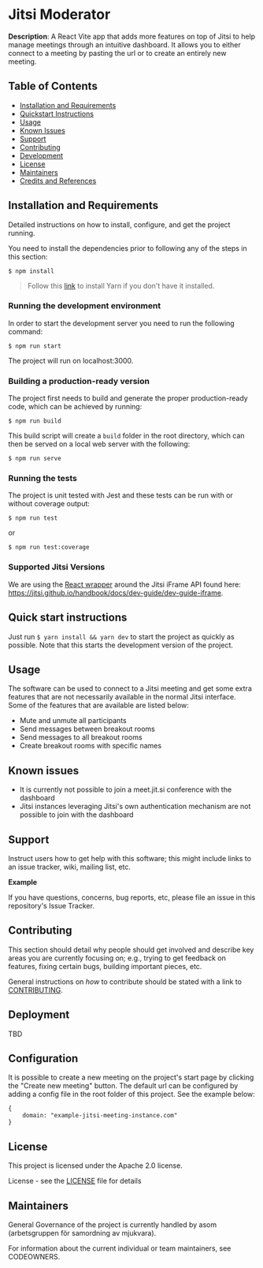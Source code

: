 # Jitsi Moderator

**Description**:
A React Vite app that adds more features on top of Jitsi to help manage meetings through an intuitive dashboard. It allows you to either connect to a meeting by pasting the url or to create an entirely new meeting.

## Table of Contents

-   [Installation and Requirements](#installation-and-requirements)
-   [Quickstart Instructions](#quick-start-instructions)
-   [Usage](#usage)
-   [Known Issues](#known-issues)
-   [Support](#support)
-   [Contributing](#contributing)
-   [Development](#development)
-   [License](#license)
-   [Maintainers](#maintainers)
-   [Credits and References](#credits-and-references)

## Installation and Requirements

Detailed instructions on how to install, configure, and get the project running.

You need to install the dependencies prior to following any of the steps in this section:

`$ npm install`

> Follow this [link](https://classic.yarnpkg.com/lang/en/docs/install/#mac-stable) to install Yarn if you don't have it installed.

### Running the development environment

In order to start the development server you need to run the following command:

`$ npm run start`

The project will run on localhost:3000.

### Building a production-ready version

The project first needs to build and generate the proper production-ready code, which can be achieved by running:

`$ npm run build`

This build script will create a `build` folder in the root directory, which can then be served on a local web server with the following:

`$ npm run serve`

### Running the tests

The project is unit tested with Jest and these tests can be run with or without coverage output:

`$ npm run test`

or

`$ npm run test:coverage`

### Supported Jitsi Versions

We are using the [React wrapper](https://github.com/jitsi/jitsi-meet-react-sdk) around the Jitsi iFrame API found here:
https://jitsi.github.io/handbook/docs/dev-guide/dev-guide-iframe.

## Quick start instructions

Just run `$ yarn install && yarn dev` to start the project as quickly as possible. Note that this starts the development version of the project.

## Usage

The software can be used to connect to a Jitsi meeting and get some extra features that are not necessarily available in the normal Jitsi interface. Some of the features that are available are listed below:

-   Mute and unmute all participants
-   Send messages between breakout rooms
-   Send messages to all breakout rooms
-   Create breakout rooms with specific names

## Known issues

-   It is currently not possible to join a meet.jit.si conference with the dashboard
-   Jitsi instances leveraging Jitsi's own authentication mechanism are not possible to join with the dashboard

## Support

Instruct users how to get help with this software; this might include links to an issue tracker, wiki, mailing list, etc.

**Example**

If you have questions, concerns, bug reports, etc, please file an issue in this repository's Issue Tracker.

## Contributing

This section should detail why people should get involved and describe key areas you are
currently focusing on; e.g., trying to get feedback on features, fixing certain bugs, building
important pieces, etc.

General instructions on _how_ to contribute should be stated with a link to [CONTRIBUTING](CONTRIBUTING.adoc).

## Deployment

TBD

## Configuration

It is possible to create a new meeting on the project's start page by clicking the "Create new meeting" button. The default url can be configured by adding a config file in the root folder of this project. See the example below:

```
{
    domain: "example-jitsi-meeting-instance.com"
}
```

## License

This project is licensed under the Apache 2.0 license.

License - see the [LICENSE](LICENSE) file for details

## Maintainers

General Governance of the project is currently handled by asom (arbetsgruppen för samordning av mjukvara).

For information about the current individual or team maintainers, see CODEOWNERS.
